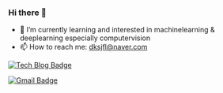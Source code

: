 ### Hi there 👋
- 🌱 I’m currently learning and interested in machinelearning & deeplearning especially computervision
- 📫 How to reach me: <a href="dksjfl@naver.com">dksjfl@naver.com</a>

 [![Tech Blog Badge](http://img.shields.io/badge/-Tech%20blog-black?style=flat-square&logo=github&link=https://zzsza.github.io/)](https://moon-jong.github.io/)
	
	
  [![Gmail Badge](https://img.shields.io/badge/Gmail-d14836?style=flat-square&logo=Gmail&logoColor=white&link=mailto:moonjongs0@gmail.com)](mailto:moonjongs0@gmail.com)

<!--
**moon-jong/moon-jong** is a ✨ _special_ ✨ repository because its `README.md` (this file) appears on your GitHub profile.

Here are some ideas to get you started:

- 🔭 I’m currently working on ...
- 🌱 I’m currently learning machinelearning & deeplearning 
- 👯 I’m looking to collaborate on ...
- 🤔 I’m looking for help with ...
- 💬 Ask me about ...
- 📫 How to reach me: ...
- 😄 Pronouns: ...
- ⚡ Fun fact: ...
-->
